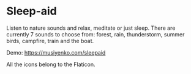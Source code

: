 # Sleep-aid
Listen to nature sounds and relax, meditate or just sleep.
There are currently 7 sounds to choose from: forest, rain, thunderstorm, summer birds, campfire, train and the boat.

Demo: https://musiyenko.com/sleepaid

All the icons belong to the Flaticon.
